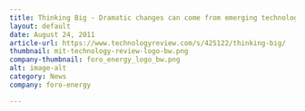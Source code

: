 ```yaml
---
title: Thinking Big - Dramatic changes can come from emerging technology companies partnered with large industry players
layout: default
date: August 24, 2011
article-url: https://www.technologyreview.com/s/425122/thinking-big/
thumbnail: mit-technology-review-logo-bw.png
company-thumbnail: foro_energy_logo_bw.png
alt: image-alt
category: News
company: foro-energy

---
```

